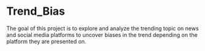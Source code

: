 # Trend_Bias
The goal of this project is to explore and analyze the trending topic on news and social media platforms to uncover biases in the trend depending on the platform they are presented on.
